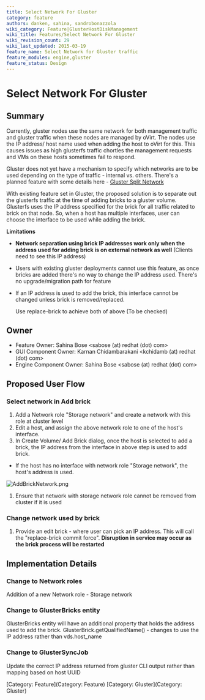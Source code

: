 ```yaml
---
title: Select Network For Gluster
category: feature
authors: danken, sahina, sandrobonazzola
wiki_category: Feature|GlusterHostDiskManagement
wiki_title: Features/Select Network For Gluster
wiki_revision_count: 29
wiki_last_updated: 2015-03-19
feature_name: Select Network for Gluster traffic
feature_modules: engine,gluster
feature_status: Design
---
```


# Select Network For Gluster

## Summary

Currently, gluster nodes use the same network for both management traffic and gluster traffic when these nodes are managed by oVirt. The nodes use the IP address/ host name used when adding the host to oVirt for this. This causes issues as high glusterfs traffic chortles the management requests and VMs on these hosts sometimes fail to respond.

Gluster does not yet have a mechanism to specify which networks are to be used depending on the type of traffic - internal vs. others. There's a planned feature with some details here - [Gluster Split Network](http://www.gluster.org/community/documentation/index.php/Features/SplitNetwork)

With existing feature set in Gluster, the proposed solution is to separate out the glusterfs traffic at the time of adding bricks to a gluster volume. Glusterfs uses the IP address specified for the brick for all traffic related to brick on that node. So, when a host has multiple interfaces, user can choose the interface to be used while adding the brick.

**Limitations**

*   **Network separation using brick IP addresses work only when the address used for adding brick is on external network as well** (Clients need to see this IP address)
*   Users with existing gluster deployments cannot use this feature, as once bricks are added there's no way to change the IP address used. There's no upgrade/migration path for feature
*   If an IP address is used to add the brick, this interface cannot be changed unless brick is removed/replaced.

      Use replace-brick to achieve both of above (To be checked)

## Owner

*   Feature Owner: Sahina Bose <sabose (at) redhat (dot) com>
*   GUI Component Owner: Karnan Chidambarakani <kchidamb (at) redhat (dot) com>
*   Engine Component Owner: Sahina Bose <sabose (at) redhat (dot) com>

## Proposed User Flow

### Select network in Add brick

1.  Add a Network role "Storage network" and create a network with this role at cluster level
2.  Edit a host, and assign the above network role to one of the host's interface.
3.  In Create Volume/ Add Brick dialog, once the host is selected to add a brick, the IP address from the interface in above step is used to add brick.

*   If the host has no interface with network role "Storage network", the host's address is used.

![](AddBrickNetwork.png "AddBrickNetwork.png")

1.  Ensure that network with storage network role cannot be removed from cluster if it is used

### Change network used by brick

1.  Provide an edit brick - where user can pick an IP address. This will call the "replace-brick commit force". **Disruption in service may occur as the brick process will be restarted**

## Implementation Details

### Change to Network roles

Addition of a new Network role - Storage network

### Change to GlusterBricks entity

GlusterBricks entity will have an additional property that holds the address used to add the brick. GlusterBrick.getQualifiedName() - changes to use the IP address rather than vds.host_name

### Change to GlusterSyncJob

Update the correct IP address returned from gluster CLI output rather than mapping based on host UUID

[Category: Feature](Category: Feature) [Category: Gluster](Category: Gluster)
